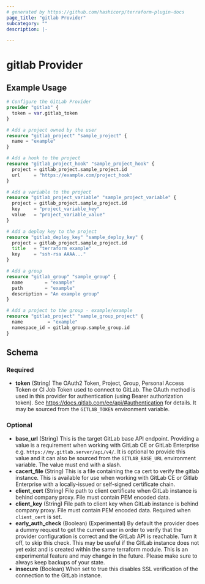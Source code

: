 ```yaml
---
# generated by https://github.com/hashicorp/terraform-plugin-docs
page_title: "gitlab Provider"
subcategory: ""
description: |-
  
---
```


# gitlab Provider



## Example Usage

```terraform
# Configure the GitLab Provider
provider "gitlab" {
  token = var.gitlab_token
}

# Add a project owned by the user
resource "gitlab_project" "sample_project" {
  name = "example"
}

# Add a hook to the project
resource "gitlab_project_hook" "sample_project_hook" {
  project = gitlab_project.sample_project.id
  url     = "https://example.com/project_hook"
}

# Add a variable to the project
resource "gitlab_project_variable" "sample_project_variable" {
  project = gitlab_project.sample_project.id
  key     = "project_variable_key"
  value   = "project_variable_value"
}

# Add a deploy key to the project
resource "gitlab_deploy_key" "sample_deploy_key" {
  project = gitlab_project.sample_project.id
  title   = "terraform example"
  key     = "ssh-rsa AAAA..."
}

# Add a group
resource "gitlab_group" "sample_group" {
  name        = "example"
  path        = "example"
  description = "An example group"
}

# Add a project to the group - example/example
resource "gitlab_project" "sample_group_project" {
  name         = "example"
  namespace_id = gitlab_group.sample_group.id
}
```

<!-- schema generated by tfplugindocs -->
## Schema

### Required

- **token** (String) The OAuth2 Token, Project, Group, Personal Access Token or CI Job Token used to connect to GitLab. The OAuth method is used in this provider for authentication (using Bearer authorization token). See https://docs.gitlab.com/ee/api/#authentication for details. It may be sourced from the `GITLAB_TOKEN` environment variable.

### Optional

- **base_url** (String) This is the target GitLab base API endpoint. Providing a value is a requirement when working with GitLab CE or GitLab Enterprise e.g. `https://my.gitlab.server/api/v4/`. It is optional to provide this value and it can also be sourced from the `GITLAB_BASE_URL` environment variable. The value must end with a slash.
- **cacert_file** (String) This is a file containing the ca cert to verify the gitlab instance. This is available for use when working with GitLab CE or Gitlab Enterprise with a locally-issued or self-signed certificate chain.
- **client_cert** (String) File path to client certificate when GitLab instance is behind company proxy. File must contain PEM encoded data.
- **client_key** (String) File path to client key when GitLab instance is behind company proxy. File must contain PEM encoded data. Required when `client_cert` is set.
- **early_auth_check** (Boolean) (Experimental) By default the provider does a dummy request to get the current user in order to verify that the provider configuration is correct and the GitLab API is reachable. Turn it off, to skip this check. This may be useful if the GitLab instance does not yet exist and is created within the same terraform module. This is an experimental feature and may change in the future. Please make sure to always keep backups of your state.
- **insecure** (Boolean) When set to true this disables SSL verification of the connection to the GitLab instance.

